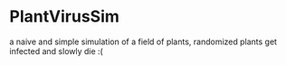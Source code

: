 # PlantVirusSim
a naive and simple simulation of a field of plants, randomized plants get infected and slowly die :(
